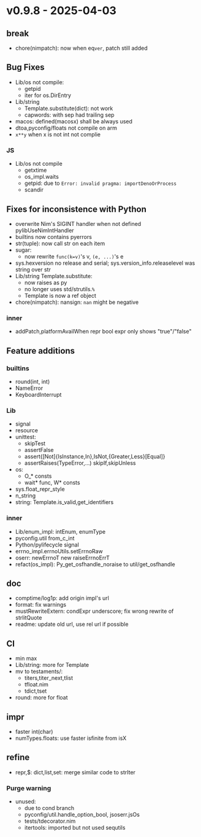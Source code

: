 
# v0.9.8 - 2025-04-03

## break
- chore(nimpatch): now when eq`ver`, patch still added

## Bug Fixes
- Lib/os not compile:
  - getpid
  - iter for os.DirEntry
- Lib/string
  - Template.substitute(dict): not work
  - capwords: with sep had trailing sep
- macos: defined(macosx) shall be always used
- dtoa,pyconfig/floats not compile on arm
- `x**y` when x is not int not complie

### JS
- Lib/os not compile
  - getxtime
  - os_impl.waits
  - getpid: due to `Error: invalid pragma: importDenoOrProcess`
  - scandir


## Fixes for inconsistence with Python
- overwrite Nim's SIGINT handler when not defined pylibUseNimIntHandler
- builtins now contains pyerrors
- str(tuple): now call str on each item
- sugar:
  - now rewrite `func(k=v)`'s v, `(e, ...)`'s e
- sys.hexversion no release and serial; sys.version_info.releaselevel was string over str
- Lib/string Template.substitute:
  - now raises as py
  - no longer uses std/strutils.`%`
  - Template is now a ref object
- chore(nimpatch): nansign:  `nan` might be negative

### inner
- addPatch,platformAvailWhen repr bool expr only shows "true"/"false"

## Feature additions

### builtins
- round(int, int)
- NameError
- KeyboardInterrupt

### Lib
- signal
- resource
- unittest:
  - skipTest
  - assertFalse
  - assert{[Not]{IsInstance,In},IsNot,{Greater,Less}[Equal]}
  - assertRaises(TypeError,...) skipIf,skipUnless
- os:
  - O_* consts
  - wait* func, W* consts
- sys.float_repr_style
- n_string
- string: Template.is_valid,get_identifiers

### inner
- Lib/enum_impl: intEnum, enumType
- pyconfig.util from_c_int
- Python/pylifecycle signal
- errno_impl.errnoUtils.setErrnoRaw
- oserr: newErrnoT new raiseErrnoErrT
- refact(os_impl): Py_get_osfhandle_noraise to util/get_osfhandle

## doc
- comptime/log1p: add origin impl's url
- format: fix warnings
- mustRewriteExtern: condExpr underscore; fix wrong rewrite of strlitQuote
- readme: update old url, use rel url if possible

## CI
- min max
- Lib/string: more for Template
- mv to testaments/:
  - titers,titer_next,tlist 
  - tfloat.nim
  - tdict,tset
- round: more for float

## impr
- faster int(char)
- numTypes.floats: use faster isfinite from isX

## refine
- repr,$: dict,list,set: merge similar code to strIter
### Purge warning
- unused:
  - due to cond branch
  - pyconfig/util.handle_option_bool, jsoserr.jsOs
  - tests/tdecorator.nim
  - itertools: imported but not used sequtils
